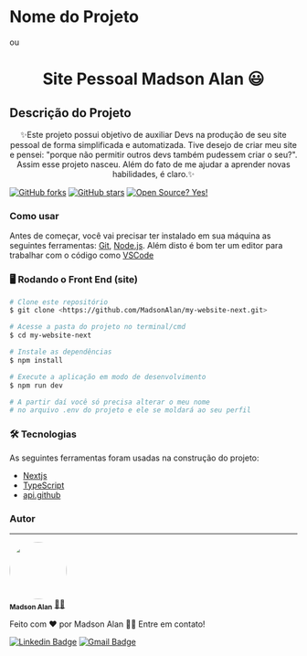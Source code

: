 # Nome do Projeto 
ou
<h1 align="center">Site Pessoal Madson Alan 😃</h1>

## Descrição do Projeto
<p align="center">✨Este projeto possui objetivo de auxiliar Devs na produção de seu site pessoal de forma simplificada e automatizada. Tive desejo de criar meu site e pensei: "porque não permitir outros devs também pudessem criar o seu?". Assim esse projeto nasceu.
    Além do fato de me ajudar a aprender novas habilidades, é claro.✨</p>

[![GitHub forks](https://img.shields.io/github/forks/MadsonAlan/my-website-next.svg?style=social&label=Fork&maxAge=2592000)](https://GitHub.com/MadsonAlan/my-website-next/network/)   [![GitHub stars](https://img.shields.io/github/stars/MadsonAlan/my-website-next.svg?style=social&label=Star&maxAge=2592000)](https://GitHub.com/MadsonAlan/my-website-next/stargazers/)   [![Open Source? Yes!](https://badgen.net/badge/Open%20Source%20%3F/Yes%21/blue?icon=github)](https://github.com/MadsonAlan/my-website-next/)


<!-- <p align="center">
 <a href="#comousar">Como usar</a> • 
 <a href="#tecnologias">Tecnologias</a> • 
 <a href="#autor">Autor</a>
</p> -->

### Como usar

Antes de começar, você vai precisar ter instalado em sua máquina as seguintes ferramentas:
[Git](https://git-scm.com), [Node.js](https://nodejs.org/en/). 
Além disto é bom ter um editor para trabalhar com o código como [VSCode](https://code.visualstudio.com/)

### 🖥️ Rodando o Front End (site)

```bash
# Clone este repositório
$ git clone <https://github.com/MadsonAlan/my-website-next.git>

# Acesse a pasta do projeto no terminal/cmd
$ cd my-website-next

# Instale as dependências
$ npm install

# Execute a aplicação em modo de desenvolvimento
$ npm run dev

# A partir daí você só precisa alterar o meu nome 
# no arquivo .env do projeto e ele se moldará ao seu perfil
```

### 🛠 Tecnologias

As seguintes ferramentas foram usadas na construção do projeto:

- [Nextjs](https://nextjs.org/)
- [TypeScript](https://www.typescriptlang.org/)
- [api.github](https://docs.github.com/pt/rest/guides/getting-started-with-the-rest-api)

### Autor
---

<a href="https://madson-alan.vercel.app/">
 <img style="border-radius: 50%;" src="https://avatars.githubusercontent.com/u/45024414?v=4" width="100px;" alt=""/>
 <br />
 <sub><b>Madson Alan</b></sub></a> <a href="https://madson-alan.vercel.app/" title="Madson Alan">👨‍💻</a>


Feito com ❤️ por Madson Alan 👋🏽 Entre em contato!

[![Linkedin Badge](https://img.shields.io/badge/-Madson-blue?style=flat-square&logo=Linkedin&logoColor=white&link=https://www.linkedin.com/in/madson-alan-vitorino-sousa-550040158/)](https://www.linkedin.com/in/madson-alan-vitorino-sousa-550040158/) 
[![Gmail Badge](https://img.shields.io/badge/-contato.madsonalan@gmail.com-c14438?style=flat-square&logo=Gmail&logoColor=white&link=mailto:contato.madsonalan@gmail.com)](mailto:contato.madsonalan@gmail.com)
